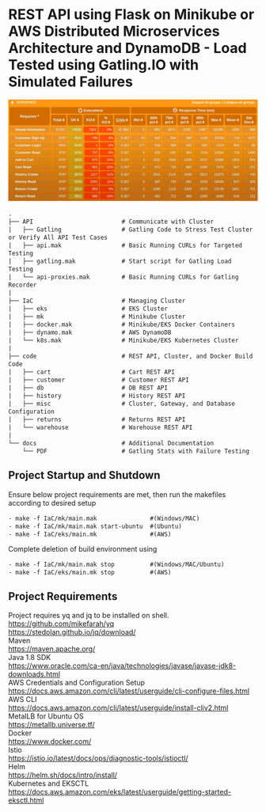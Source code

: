 # REST API using Flask on Minikube or AWS Distributed Microservices Architecture and DynamoDB - Load Tested using Gatling.IO with Simulated Failures

![Alt text](docs/responses.png?raw=true "Gatling.IO Runtime Statistics")

    .
    ├── API                         # Communicate with Cluster
    |   ├── Gatling                 # Gatling Code to Stress Test Cluster or Verify All API Test Cases
    |   ├── api.mak                 # Basic Running CURLs for Targeted Testing
    |   ├── gatling.mak             # Start script for Gatling Load Testing
    |   └── api-proxies.mak         # Basic Running CURLs for Gatling Recorder
    |
    ├── IaC                         # Managing Cluster
    |   ├── eks                     # EKS Cluster
    |   ├── mk                      # Minikube Cluster
    |   ├── docker.mak              # Minikube/EKS Docker Containers
    |   ├── dynamo.mak              # AWS DynamoDB
    |   └── k8s.mak                 # Minikube/EKS Kubernetes Cluster
    |
    ├── code                        # REST API, Cluster, and Docker Build Code
    |   ├── cart                    # Cart REST API
    |   ├── customer                # Customer REST API
    |   ├── db                      # DB REST API
    |   ├── history                 # History REST API
    |   ├── misc                    # Cluster, Gateway, and Database Configuration 
    |   ├── returns                 # Returns REST API
    |   └── warehouse               # Warehouse REST API
    |
    └── docs                        # Additional Documentation
        └── PDF                     # Gatling Stats with Failure Testing

    
## Project Startup and Shutdown

Ensure below project requirements are met, then run the makefiles according to desired setup
```
- make -f IaC/mk/main.mak               #(Windows/MAC)
- make -f IaC/mk/main.mak start-ubuntu  #(Ubuntu)
- make -f IaC/eks/main.mk               #(AWS)
```
Complete deletion of build environment using
```
- make -f IaC/mk/main.mak stop          #(Windows/MAC/Ubuntu)
- make -f IaC/eks/main.mk stop          #(AWS)
```
 
## Project Requirements

Project requires yq and jq to be installed on shell. <br>
https://github.com/mikefarah/yq <br>
https://stedolan.github.io/jq/download/ <br>
Maven <br> 
https://maven.apache.org/ <br>
Java 1.8 SDK <br>
https://www.oracle.com/ca-en/java/technologies/javase/javase-jdk8-downloads.html <br>
AWS Credentials and Configuration Setup <br>
https://docs.aws.amazon.com/cli/latest/userguide/cli-configure-files.html <br>
AWS CLI <br>
https://docs.aws.amazon.com/cli/latest/userguide/install-cliv2.html <br>
MetalLB for Ubuntu OS <br>
https://metallb.universe.tf/ <br>
Docker<br>
https://www.docker.com/ <br>
Istio <br>
https://istio.io/latest/docs/ops/diagnostic-tools/istioctl/ <br>
Helm <br>
https://helm.sh/docs/intro/install/ <br>
Kubernetes and EKSCTL <br>
https://docs.aws.amazon.com/eks/latest/userguide/getting-started-eksctl.html <br>
